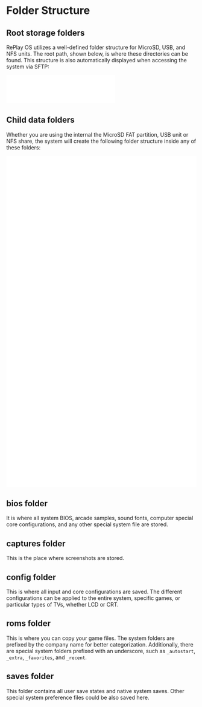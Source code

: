 # Folder Structure

## Root storage folders
RePlay OS utilizes a well-defined folder structure for MicroSD, USB, and NFS units. The root path, shown below, is where these directories can be found. This structure is also automatically displayed when accessing the system via SFTP:

![Tree 01](img/tree_01.png)

## Child data folders

Whether you are using the internal the MicroSD FAT partition, USB unit or NFS share, the system will create the following folder structure inside any of these folders:

![Tree 02](img/tree_02.png)

## bios folder
It is where all system BIOS, arcade samples, sound fonts, computer special core configurations, and any other special system file are stored.

## captures folder
This is the place where screenshots are stored.

## config folder
This is where all input and core configurations are saved. The different configurations can be applied to the entire system, specific games, or particular types of TVs, whether LCD or CRT.

## roms folder
This is where you can copy your game files. The system folders are prefixed by the company name for better categorization. Additionally, there are special system folders prefixed with an underscore, such as `_autostart`, `_extra`, `_favorites`, and `_recent`.

## saves folder
This folder contains all user save states and native system saves. Other special system preference files could be also saved here.